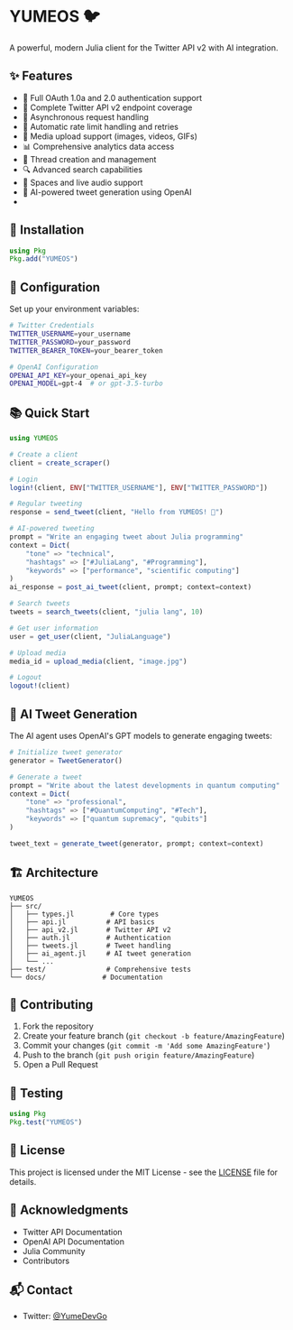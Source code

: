 # YUMEOS 🐦

A powerful, modern Julia client for the Twitter API v2 with AI integration.


## ✨ Features

- 🔐 Full OAuth 1.0a and 2.0 authentication support
- 📝 Complete Twitter API v2 endpoint coverage
- 🚀 Asynchronous request handling
- 💾 Automatic rate limit handling and retries
- 📸 Media upload support (images, videos, GIFs)
- 📊 Comprehensive analytics data access
- 🧵 Thread creation and management
- 🔍 Advanced search capabilities
- 📱 Spaces and live audio support
- 🤖 AI-powered tweet generation using OpenAI
- 



## 🚀 Installation

```julia
using Pkg
Pkg.add("YUMEOS")
```

## 🔧 Configuration

Set up your environment variables:


```bash
# Twitter Credentials
TWITTER_USERNAME=your_username
TWITTER_PASSWORD=your_password
TWITTER_BEARER_TOKEN=your_bearer_token

# OpenAI Configuration
OPENAI_API_KEY=your_openai_api_key
OPENAI_MODEL=gpt-4  # or gpt-3.5-turbo
```

## 📚 Quick Start

```julia
using YUMEOS

# Create a client
client = create_scraper()

# Login
login!(client, ENV["TWITTER_USERNAME"], ENV["TWITTER_PASSWORD"])

# Regular tweeting
response = send_tweet(client, "Hello from YUMEOS! 🚀")

# AI-powered tweeting
prompt = "Write an engaging tweet about Julia programming"
context = Dict(
    "tone" => "technical",
    "hashtags" => ["#JuliaLang", "#Programming"],
    "keywords" => ["performance", "scientific computing"]
)
ai_response = post_ai_tweet(client, prompt; context=context)

# Search tweets
tweets = search_tweets(client, "julia lang", 10)

# Get user information
user = get_user(client, "JuliaLanguage")

# Upload media
media_id = upload_media(client, "image.jpg")

# Logout
logout!(client)
```

## 🤖 AI Tweet Generation

The AI agent uses OpenAI's GPT models to generate engaging tweets:

```julia
# Initialize tweet generator
generator = TweetGenerator()

# Generate a tweet
prompt = "Write about the latest developments in quantum computing"
context = Dict(
    "tone" => "professional",
    "hashtags" => ["#QuantumComputing", "#Tech"],
    "keywords" => ["quantum supremacy", "qubits"]
)

tweet_text = generate_tweet(generator, prompt; context=context)
```

## 🏗️ Architecture

```
YUMEOS
├── src/
│   ├── types.jl         # Core types
│   ├── api.jl          # API basics
│   ├── api_v2.jl       # Twitter API v2
│   ├── auth.jl         # Authentication
│   ├── tweets.jl       # Tweet handling
│   ├── ai_agent.jl     # AI tweet generation
│   └── ...
├── test/               # Comprehensive tests
└── docs/              # Documentation
```

## 🤝 Contributing

1. Fork the repository
2. Create your feature branch (`git checkout -b feature/AmazingFeature`)
3. Commit your changes (`git commit -m 'Add some AmazingFeature'`)
4. Push to the branch (`git push origin feature/AmazingFeature`)
5. Open a Pull Request



## 🧪 Testing

```julia
using Pkg
Pkg.test("YUMEOS")
```

## 📄 License

This project is licensed under the MIT License - see the [LICENSE](LICENSE) file for details.

## 🙏 Acknowledgments

- Twitter API Documentation
- OpenAI API Documentation
- Julia Community
- Contributors

## 📬 Contact

- Twitter: [@YumeDevGo](https://x.com/YumeDevGo)


